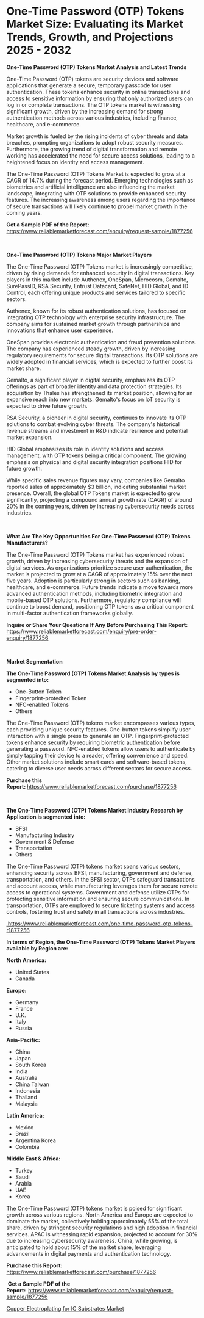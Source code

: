 <p><h1>One-Time Password (OTP) Tokens Market Size: Evaluating its Market Trends, Growth, and Projections 2025 - 2032</h1></p><p><strong>One-Time Password (OTP) Tokens Market Analysis and Latest Trends</strong></p>
<p><p>One-Time Password (OTP) tokens are security devices and software applications that generate a secure, temporary passcode for user authentication. These tokens enhance security in online transactions and access to sensitive information by ensuring that only authorized users can log in or complete transactions. The OTP tokens market is witnessing significant growth, driven by the increasing demand for strong authentication methods across various industries, including finance, healthcare, and e-commerce. </p><p>Market growth is fueled by the rising incidents of cyber threats and data breaches, prompting organizations to adopt robust security measures. Furthermore, the growing trend of digital transformation and remote working has accelerated the need for secure access solutions, leading to a heightened focus on identity and access management. </p><p>The One-Time Password (OTP) Tokens Market is expected to grow at a CAGR of 14.7% during the forecast period. Emerging technologies such as biometrics and artificial intelligence are also influencing the market landscape, integrating with OTP solutions to provide enhanced security features. The increasing awareness among users regarding the importance of secure transactions will likely continue to propel market growth in the coming years.</p></p>
<p><strong>Get a Sample PDF of the Report:&nbsp;</strong> <a href="https://www.reliablemarketforecast.com/enquiry/request-sample/1877256?utm_campaign=2467&utm_medium=2&utm_source=Github&utm_content=ia&utm_term=13022025&utm_id=one-time-password-otp-tokens">https://www.reliablemarketforecast.com/enquiry/request-sample/1877256</a></p>
<p>&nbsp;</p>
<p><strong>One-Time Password (OTP) Tokens Major Market Players</strong></p>
<p><p>The One-Time Password (OTP) Tokens market is increasingly competitive, driven by rising demands for enhanced security in digital transactions. Key players in this market include Authenex, OneSpan, Microcosm, Gemalto, SurePassID, RSA Security, Entrust Datacard, SafeNet, HID Global, and ID Control, each offering unique products and services tailored to specific sectors.</p><p>Authenex, known for its robust authentication solutions, has focused on integrating OTP technology with enterprise security infrastructure. The company aims for sustained market growth through partnerships and innovations that enhance user experience.</p><p>OneSpan provides electronic authentication and fraud prevention solutions. The company has experienced steady growth, driven by increasing regulatory requirements for secure digital transactions. Its OTP solutions are widely adopted in financial services, which is expected to further boost its market share.</p><p>Gemalto, a significant player in digital security, emphasizes its OTP offerings as part of broader identity and data protection strategies. Its acquisition by Thales has strengthened its market position, allowing for an expansive reach into new markets. Gemalto's focus on IoT security is expected to drive future growth.</p><p>RSA Security, a pioneer in digital security, continues to innovate its OTP solutions to combat evolving cyber threats. The company's historical revenue streams and investment in R&D indicate resilience and potential market expansion.</p><p>HID Global emphasizes its role in identity solutions and access management, with OTP tokens being a critical component. The growing emphasis on physical and digital security integration positions HID for future growth.</p><p>While specific sales revenue figures may vary, companies like Gemalto reported sales of approximately $3 billion, indicating substantial market presence. Overall, the global OTP Tokens market is expected to grow significantly, projecting a compound annual growth rate (CAGR) of around 20% in the coming years, driven by increasing cybersecurity needs across industries.</p></p>
<p>&nbsp;</p>
<p><strong>What Are The Key Opportunities For One-Time Password (OTP) Tokens Manufacturers?</strong></p>
<p><p>The One-Time Password (OTP) Tokens market has experienced robust growth, driven by increasing cybersecurity threats and the expansion of digital services. As organizations prioritize secure user authentication, the market is projected to grow at a CAGR of approximately 15% over the next five years. Adoption is particularly strong in sectors such as banking, healthcare, and e-commerce. Future trends indicate a move towards more advanced authentication methods, including biometric integration and mobile-based OTP solutions. Furthermore, regulatory compliance will continue to boost demand, positioning OTP tokens as a critical component in multi-factor authentication frameworks globally.</p></p>
<p><strong>Inquire or Share Your Questions If Any Before Purchasing This Report:</strong> <a href="https://www.reliablemarketforecast.com/enquiry/pre-order-enquiry/1877256?utm_campaign=2467&utm_medium=2&utm_source=Github&utm_content=ia&utm_term=13022025&utm_id=one-time-password-otp-tokens">https://www.reliablemarketforecast.com/enquiry/pre-order-enquiry/1877256</a></p>
<p>&nbsp;</p>
<p><strong>Market Segmentation</strong></p>
<p><strong>The One-Time Password (OTP) Tokens Market Analysis by types is segmented into:</strong></p>
<p><ul><li>One-Button Token</li><li>Fingerprint-protedted Token</li><li>NFC-enabled Tokens</li><li>Others</li></ul></p>
<p><p>The One-Time Password (OTP) tokens market encompasses various types, each providing unique security features. One-button tokens simplify user interaction with a single press to generate an OTP. Fingerprint-protected tokens enhance security by requiring biometric authentication before generating a password. NFC-enabled tokens allow users to authenticate by simply tapping their device to a reader, offering convenience and speed. Other market solutions include smart cards and software-based tokens, catering to diverse user needs across different sectors for secure access.</p></p>
<p><strong>Purchase this Report:&nbsp;</strong><a href="https://www.reliablemarketforecast.com/purchase/1877256?utm_campaign=2467&utm_medium=2&utm_source=Github&utm_content=ia&utm_term=13022025&utm_id=one-time-password-otp-tokens">https://www.reliablemarketforecast.com/purchase/1877256</a></p>
<p>&nbsp;</p>
<p><strong>The One-Time Password (OTP) Tokens Market Industry Research by Application is segmented into:</strong></p>
<p><ul><li>BFSI</li><li>Manufacturing Industry</li><li>Government & Defense</li><li>Transportation</li><li>Others</li></ul></p>
<p><p>The One-Time Password (OTP) tokens market spans various sectors, enhancing security across BFSI, manufacturing, government and defense, transportation, and others. In the BFSI sector, OTPs safeguard transactions and account access, while manufacturing leverages them for secure remote access to operational systems. Government and defense utilize OTPs for protecting sensitive information and ensuring secure communications. In transportation, OTPs are employed to secure ticketing systems and access controls, fostering trust and safety in all transactions across industries.</p></p>
<p><a href="https://www.reliablemarketforecast.com/one-time-password-otp-tokens-r1877256?utm_campaign=2467&utm_medium=2&utm_source=Github&utm_content=ia&utm_term=13022025&utm_id=one-time-password-otp-tokens">&nbsp;https://www.reliablemarketforecast.com/one-time-password-otp-tokens-r1877256</a></p>
<p><strong>In terms of Region, the One-Time Password (OTP) Tokens Market Players available by Region are:</strong></p>
<p>
    <p> <strong> North America: </strong>
        <ul>
            <li>United States</li>
            <li>Canada</li>
        </ul>
        </p> 
    <p> <strong> Europe: </strong>
        <ul>
            <li>Germany</li>
            <li>France</li>
            <li>U.K.</li>
            <li>Italy</li>
            <li>Russia</li>
        </ul>
        </p> 
    <p> <strong> Asia-Pacific: </strong>
        <ul>
            <li>China</li>
            <li>Japan</li>
            <li>South Korea</li>
            <li>India</li>
            <li>Australia</li>
            <li>China Taiwan</li>
            <li>Indonesia</li>
            <li>Thailand</li>
            <li>Malaysia</li>
        </ul>
        </p> 
    <p> <strong> Latin America: </strong>
        <ul>
            <li>Mexico</li>
            <li>Brazil</li>
            <li>Argentina Korea</li>
            <li>Colombia</li>
        </ul>
        </p> 
    <p> <strong> Middle East & Africa: </strong>
        <ul>
            <li>Turkey</li>
            <li>Saudi</li>
            <li>Arabia</li>
            <li>UAE</li>
            <li>Korea</li>
        </ul>
    </p>
    </p>
<p><p>The One-Time Password (OTP) tokens market is poised for significant growth across various regions. North America and Europe are expected to dominate the market, collectively holding approximately 55% of the total share, driven by stringent security regulations and high adoption in financial services. APAC is witnessing rapid expansion, projected to account for 30% due to increasing cybersecurity awareness. China, while growing, is anticipated to hold about 15% of the market share, leveraging advancements in digital payments and authentication technology.</p></p>
<p><strong>Purchase this Report: </strong><a href="https://www.reliablemarketforecast.com/purchase/1877256?utm_campaign=2467&utm_medium=2&utm_source=Github&utm_content=ia&utm_term=13022025&utm_id=one-time-password-otp-tokens">https://www.reliablemarketforecast.com/purchase/1877256</a></p>
<p>&nbsp;<strong>Get a Sample PDF of the Report:&nbsp;&nbsp;</strong><a href="https://www.reliablemarketforecast.com/enquiry/request-sample/1877256?utm_campaign=2467&utm_medium=2&utm_source=Github&utm_content=ia&utm_term=13022025&utm_id=one-time-password-otp-tokens">https://www.reliablemarketforecast.com/enquiry/request-sample/1877256</a></p>
<p><strong></strong></p>
<p><p><a href="https://github.com/danikabiele541/Market-Research-Report-List-1/blob/main/copper-electroplating-for-ic-substrates-market.md?utm_campaign=2467&utm_medium=2&utm_source=Github&utm_content=ia&utm_term=13022025&utm_id=one-time-password-otp-tokens">Copper Electroplating for IC Substrates Market</a></p></p>